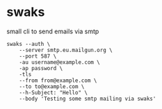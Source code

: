 # swaks

small cli to send emails via smtp

```
swaks --auth \
    --server smtp.eu.mailgun.org \
    --port 587 \
    -au username@example.com \
    -ap password \
    -tls
    --from from@example.com \
    --to to@example.com \
    --h-Subject: "Hello" \
    --body 'Testing some smtp mailing via swaks'
```

